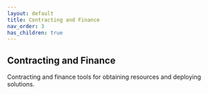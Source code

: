 ```yaml
---
layout: default
title: Contracting and Finance
nav_order: 3
has_children: true
---
```

## Contracting and Finance

Contracting and finance tools for obtaining resources and deploying
solutions.
